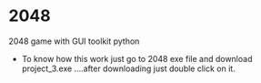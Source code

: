 # 2048
2048 game with GUI toolkit python

- To know how this work just go to 2048 exe file and download project_3.exe ....after downloading just double click on it.
